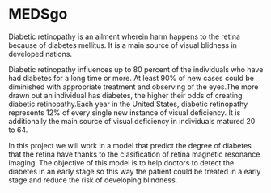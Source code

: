 # MEDSgo

Diabetic retinopathy is an ailment wherein harm happens to the retina because of diabetes mellitus. It is a main source of visual blidness in developed nations. 


Diabetic retinopathy influences up to 80 percent of the individuals who have had diabetes for a long time or more. At least 90% of new cases could be diminished with appropriate treatment and observing of the eyes.The more drawn out an individual has diabetes, the higher their odds of creating diabetic retinopathy.Each year in the United States, diabetic retinopathy represents 12% of every single new instance of visual deficiency. It is additionally the main source of visual deficiency in individuals matured 20 to 64.


In this project we will work in a model that predict the degree of diabetes that the retina have thanks to the clasification of retina magnetic resonance imaging. The objective of this model is to help doctors to detect the diabetes in an early stage so this way the  patient could be treated in a early stage and reduce the risk of developing blindness.

